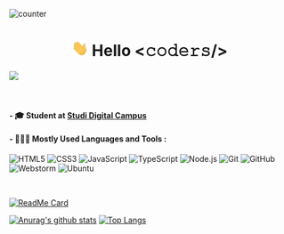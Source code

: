 ![counter](https://enzuieebp3gfvf4.m.pipedream.net)

<h1 align="center"><img src="https://raw.githubusercontent.com/ABSphreak/ABSphreak/master/gifs/Hi.gif" width="30px"> Hello <𝚌𝚘𝚍𝚎𝚛𝚜/></h1>

[<img height="30" src="https://img.shields.io/badge/linkedin-blue.svg?&style=for-the-badge&logo=linkedin&logoColor=white" />][linkedin]

<br/>

#### - 🎓 Student at [Studi Digital Campus](https://www.studi.fr/formation/code-developpement/graduate-developpeur-angular)

#### - 👨🏻‍💻 Mostly Used Languages and Tools :

![HTML5](https://img.shields.io/badge/-HTML5-E34F26?style=flat-square&logo=html5&logoColor=white)
![CSS3](https://img.shields.io/badge/-CSS3-1572B6?style=flat-square&logo=css3)
![JavaScript](https://img.shields.io/badge/-JavaScript-yellow?style=flat-square&logo=javascript&logoColor=white)
![TypeScript](https://img.shields.io/badge/-TypeScript-1572B6?style=flat-square&logo=TypeScript&logoColor=white)
![Node.js](https://img.shields.io/badge/-Node.js-339933?style=flat-square&logo=nodedotjs&logoColor=white)
![Git](https://img.shields.io/badge/-Git-black?style=flat-square&logo=git&logoColor=white)
![GitHub](https://img.shields.io/badge/-GitHub-181717?style=flat-square&logo=github&logoColor=white)
![Webstorm](https://img.shields.io/badge/-WebStorm-black?style=flat-square&logo=webstorm&logoColor=white)
![Ubuntu](https://img.shields.io/badge/-Ubuntu-E95420?style=flat-square&logo=ubuntu&logoColor=white)

<br/>

[![ReadMe Card](https://github-readme-stats.vercel.app/api/pin/?username=sandix34&repo=My-learning-tracker&theme=buefy)](https://github.com/sandix34/My-learning-tracker)

[![Anurag's github stats](https://github-readme-stats.vercel.app/api?username=sandix34&show_icons=true&theme=buefy&include_all_commits=true&count_private=true)](https://github.com/anuraghazra/github-readme-stats)
[![Top Langs](https://github-readme-stats.vercel.app/api/top-langs/?username=sandix34&layout=compact&theme=buefy)](https://github.com/anuraghazra/github-readme-stats)

[linkedin]: https://www.linkedin.com/in/sandrinezoccadev
